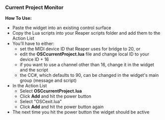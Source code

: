 ### Current Project Monitor
**How To Use:**  
- Paste the widget into an existing control surface
- Copy the Lua scripts into your Reaper scripts folder and add them to the Action List
- You'll have to either:
	- set the MIDI device ID that Reaper uses for bridge to 20, or
	- edit the **OSCcurrentProject.lua** file and change local ID to your device ID + 16
 	- if you want to use a channel other than 16, change it in the widget and the script
  	- the CC#, which defaults to 90, can be changed in the widget's main group (message and script)
- In the Action List
	- Select **OSCcurrentProject.lua**
	- Click **Add** and hit the power button
	- Select "OSCexit.lua"
	- Click **Add** and hit the power button again
- The next time you hit the power button the widget should be active
